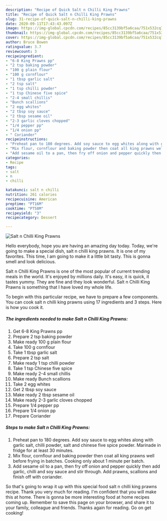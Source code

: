 ```yaml
---
description: "Recipe of Quick Salt n Chilli King Prawns"
title: "Recipe of Quick Salt n Chilli King Prawns"
slug: 31-recipe-of-quick-salt-n-chilli-king-prawns
date: 2020-09-11T17:43:43.097Z
image: https://img-global.cpcdn.com/recipes/85cc3139bf5a6caa/751x532cq70/salt-n-chilli-king-prawns-recipe-main-photo.jpg
thumbnail: https://img-global.cpcdn.com/recipes/85cc3139bf5a6caa/751x532cq70/salt-n-chilli-king-prawns-recipe-main-photo.jpg
cover: https://img-global.cpcdn.com/recipes/85cc3139bf5a6caa/751x532cq70/salt-n-chilli-king-prawns-recipe-main-photo.jpg
author: Bruce Bowen
ratingvalue: 3.7
reviewcount: 3
recipeingredient:
- "6-8 King Prawns pp"
- "2 tsp baking powder"
- "100 g plain flour"
- "100 g cornflour"
- "1 tbsp garlic salt"
- "2 tsp salt"
- "1 tsp chilli powder"
- "1 tsp Chinese five spice"
- "2-4 small chillis"
- "Bunch scallions"
- "2 egg whites"
- "2 tbsp soy sauce"
- "2 tbsp sesame oil"
- "2-3 garlic cloves chopped"
- "1/4 pepper pp"
- "1/4 onion pp"
- " Coriander"
recipeinstructions:
- "Preheat pan to 180 degrees. Add soy sauce to egg whites along with garlic salt, chilli powder, salt and chinese five spice powder. Marinade in fridge for at least 30 minutes."
- "Mix flour, cornflour and baking powder then coat all king prawns well before frying in batches. Cooking only about 1 minute per batch."
- "Add sesame oil to a pan, then fry off onion and pepper quickly then add garlic, chilli and soy sauce and stir through. Add prawns, scallions and finish off with coriander."
categories:
- Recipe
tags:
- salt
- n
- chilli

katakunci: salt n chilli 
nutrition: 261 calories
recipecuisine: American
preptime: "PT16M"
cooktime: "PT58M"
recipeyield: "3"
recipecategory: Dessert

---
```



![Salt n Chilli King Prawns](https://img-global.cpcdn.com/recipes/85cc3139bf5a6caa/751x532cq70/salt-n-chilli-king-prawns-recipe-main-photo.jpg)

Hello everybody, hope you are having an amazing day today. Today, we're going to make a special dish, salt n chilli king prawns. It is one of my favorites. This time, I am going to make it a little bit tasty. This is gonna smell and look delicious.

Salt n Chilli King Prawns is one of the most popular of current trending meals in the world. It's enjoyed by millions daily. It's easy, it is quick, it tastes yummy. They are fine and they look wonderful. Salt n Chilli King Prawns is something that I have loved my whole life.




To begin with this particular recipe, we have to prepare a few components. You can cook salt n chilli king prawns using 17 ingredients and 3 steps. Here is how you cook it.

<!--inarticleads1-->

##### The ingredients needed to make Salt n Chilli King Prawns:

1. Get 6-8 King Prawns pp
1. Prepare 2 tsp baking powder
1. Make ready 100 g plain flour
1. Take 100 g cornflour
1. Take 1 tbsp garlic salt
1. Prepare 2 tsp salt
1. Make ready 1 tsp chilli powder
1. Take 1 tsp Chinese five spice
1. Make ready 2-4 small chillis
1. Make ready Bunch scallions
1. Take 2 egg whites
1. Get 2 tbsp soy sauce
1. Make ready 2 tbsp sesame oil
1. Make ready 2-3 garlic cloves chopped
1. Prepare 1/4 pepper pp
1. Prepare 1/4 onion pp
1. Prepare  Coriander




<!--inarticleads2-->

##### Steps to make Salt n Chilli King Prawns:

1. Preheat pan to 180 degrees. Add soy sauce to egg whites along with garlic salt, chilli powder, salt and chinese five spice powder. Marinade in fridge for at least 30 minutes.
1. Mix flour, cornflour and baking powder then coat all king prawns well before frying in batches. Cooking only about 1 minute per batch.
1. Add sesame oil to a pan, then fry off onion and pepper quickly then add garlic, chilli and soy sauce and stir through. Add prawns, scallions and finish off with coriander.




So that's going to wrap it up with this special food salt n chilli king prawns recipe. Thank you very much for reading. I'm confident that you will make this at home. There is gonna be more interesting food at home recipes coming up. Remember to save this page on your browser, and share it to your family, colleague and friends. Thanks again for reading. Go on get cooking!

